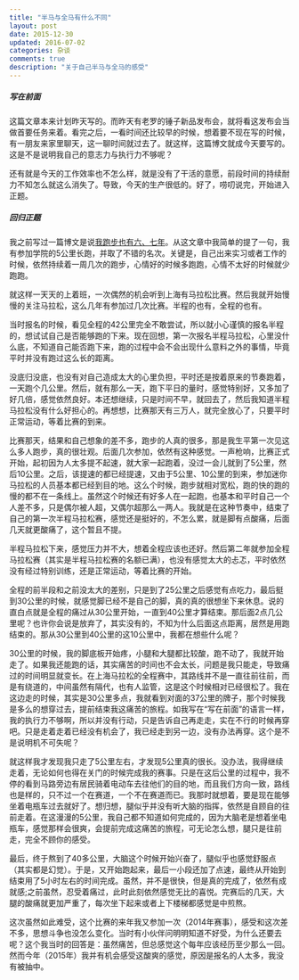 ```yaml
---
title: "半马与全马有什么不同"
layout: post
date: 2015-12-30
updated: 2016-07-02
categories: 杂谈
comments: true
description: "关于自己半马与全马的感受"
---
```


##### 写在前面
这篇文章本来计划昨天写的。而昨天有老罗的锤子新品发布会，就将看这发布会当做首要任务来着。看完之后，一看时间还比较早的时候，想着要不现在写的时候，有一朋友来家里聊天，这一聊时间就过去了。就这样，这篇博文就成今天要写的。
这是不是说明我自己的意志力与执行力不够呢？

还有就是今天的工作效率也不怎么样，就是没有了干活的意愿，前段时间的持续耐力不知怎么就这么消失了。导致，今天的生产很低的。好了，唠叨说完，开始进入正题。

##### 回归正题
我之前写过一篇博文是说[我跑步也有六、七年](../27/run.html)。从这文章中我简单的提了一句，我有参加学院的5公里长跑，并取了不错的名次。关键是，自己出来实习或者工作的时候，依然持续着一周几次的跑步，心情好的时候多跑跑，心情不太好的时候就少跑跑。

就这样一天天的上着班，一次偶然的机会听到上海有马拉松比赛。然后我就开始慢慢的关注马拉松，这么几年有参加过几次比赛。半程的也有，全程的也有。

当时报名的时候，看见全程的42公里完全不敢尝试，所以就小心谨慎的报名半程的，想试试自己是否能够跑的下来。现在回想，第一次报名半程马拉松，心里没什么底，不知道自己能否跑下来，跑的过程中会不会出现什么意料之外的事情，毕竟平时并没有跑过这么长的距离。

没底归没底，也没有对自己造成太大的心里负担，平时还是按着原来的节奏跑着，一天跑个几公里。然后，就有那么一天，跑下平日的量时，感觉特别好，又多加了好几倍，感觉依然良好。本还想继续，只是时间不早，就回去了，然后我知道半程马拉松没有什么好担心的。再想想，比赛那天有三万人，就完全放心了，只要平时正常运动，等着比赛的到来。

比赛那天，结果和自己想象的差不多，跑步的人真的很多，那是我生平第一次见这么多人跑步，真的很壮观。后面几次参加，依然有这种感觉。一声枪响，比赛正式开始，起初因为人太多提不起速，就大家一起跑着，没过一会儿就到了5公里，然后10公里。之后，该提速的都已经提速，又由于5公里、10公里的到来，参加迷你马拉松的人员基本都已经到目的地。这么个时候，跑步就相对宽松，跑的快的跑的慢的都不在一条线上。虽然这个时候还有好多人在一起跑，也基本和平时自己一个人差不多，只是偶尔被人超，又偶尔超那么一两人。我就是在这种节奏中，结束了自己的第一次半程马拉松赛，感觉还是挺好的，不怎么累，就是脚有点酸痛，后面几天就更酸痛了，这个暂且不提。

半程马拉松下来，感觉压力并不大，想着全程应该也还好。然后第二年就参加全程马拉松赛（其实是半程马拉松赛的名额已满），也没有感觉太大的忐忑，平时依然没有经过特别训练，还是正常运动，等着比赛的开始。

全程的前半段和之前没太大的差别，只是到了25公里之后感觉有点吃力，最后挺到30公里的时候，就感觉脚已经不是自己的脚，真的真的很想坐下来休息。说的直白点就是全程的痛过从30公里开始，一直到40公里才算结束。那后面2点几公里呢？也许你会说是放弃了，其实没有的，不知为什么后面这点距离，居然是用跑结束的。那从30公里到40公里的这10公里中，我都在想些什么呢？

30公里的时候，我的脚底板开始疼，小腿和大腿都比较酸，跑不动了，我就开始走了。如果我还能跑的话，其实痛苦的时间也不会太长，问题是我只能走，导致痛过的时间明显就变长。在上海马拉松的全程赛中，其路线并不是一直往前往前，而是有绕道的，中间虽然有隔代，也有人监管，这是这个时候相对已经很松了。我在这边走的时候，其实是30公里多点，我就看到对面的37公里的牌子，那个时候我是多么的想穿过去，提前结束我这痛苦的旅程。如我写在“写在前面”的语言一样，我的执行力不够啊，所以并没有行动，只是告诉自己再走走，实在不行的时候再穿吧。只是走着走着已经没有机会了，我已经走到另一边，没有办法再穿。这个是不是说明机不可失呢？

就这样我才发现我只走了5公里左右，才发现5公里真的很长。没办法，我得继续走着，无论如何也得在关门的时候完成我的赛事。只是在这后公里的过程中，我不停的看到马路旁边有居民骑着电动车去往他们的目的地，而且我们方向一致，路线也是样的，只不过一个在赛道，一个不在赛道而已。我那时就想着，要是现在能够坐着电瓶车过去就好了。想归想，腿似乎并没有听大脑的指挥，依然是自顾自的往前走着。在这漫漫的5公里，我自己都不知道如何完成的，因为大脑老是想着坐电瓶车，感觉那样会很爽，会提前完成这痛苦的旅程，可无论怎么想，腿只是往前走，完全不顾你的感受。

最后，终于熬到了40多公里，大脑这个时候开始兴奋了，腿似乎也感觉舒服点（其实都是幻觉）。于是，又开始跑起来，最后一小段还加了点速，最终从开始到结束用了5小时左右的时间完成。虽然，并不是很快，但是真的完成了，依然有成就感;之前虽然，忍受着痛过，此时此刻依然感觉无比的喜悦。完赛后的几天，大腿的酸痛就更加严重了，每次坐下起来或者上下楼梯都感觉是中煎熬。

这次虽然如此难受，这个比赛的来年我又参加一次（2014年赛事），感受和这次差不多，思想斗争也没怎么变化。当时有小伙伴问明明知道不好受，为什么还要去呢？这个我当时的回答是：虽然痛苦，但总感觉这个每年应该经历至少那么一回。然而今年（2015年）我并有机会感受这酸爽的感觉，原因是报名的人太多，我没有被抽中。
